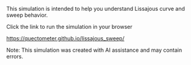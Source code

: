 This simulation is intended to help you understand Lissajous curve and sweep behavior.

Click the link to run the simulation in your browser

https://quectometer.github.io/lissajous_sweep/

Note: This simulation was created with AI assistance and may contain errors.
